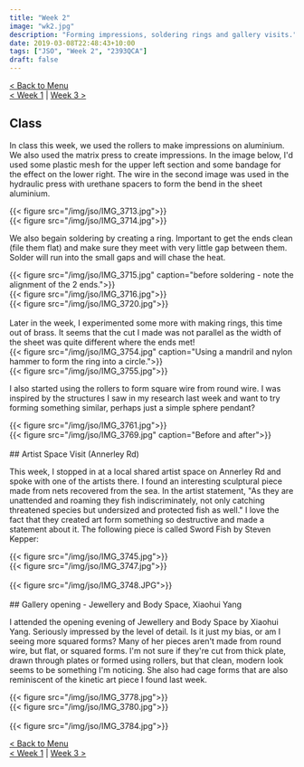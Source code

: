 ```yaml
---
title: "Week 2"
image: "wk2.jpg"
description: "Forming impressions, soldering rings and gallery visits."
date: 2019-03-08T22:48:43+10:00
tags: ["JSO", "Week 2", "2393QCA"]
draft: false
---
```

[< Back to Menu](/jso/)  
[< Week 1](/jso/week01) | [Week 3 >](/jso/week03)

## Class
In class this week, we used the rollers to make impressions on aluminium.  We also used the matrix press to create impressions.  In the image below, I'd used some plastic mesh for the upper left section and some bandage for the effect on the lower right.  The wire in the second image was used in the hydraulic press with urethane spacers to form the bend in the sheet aluminium.

<div class="row">
    <div class="6u 12u$(medium)">
        {{< figure src="/img/jso/IMG_3713.jpg">}}
    </div>
    <div class="6u 12u$(medium)">
        {{< figure src="/img/jso/IMG_3714.jpg">}}
    </div>
</div>

We also begain soldering by creating a ring.  Important to get the ends clean (file them flat) and make sure they meet with very little gap between them.  Solder will run into the small gaps and will chase the heat.

<div class="row">
    <div class="4u 12u$(medium)">
        {{< figure src="/img/jso/IMG_3715.jpg" caption="before soldering - note the alignment of the 2 ends.">}}
    </div>
    <div class="4u 12u$(medium)">
        {{< figure src="/img/jso/IMG_3716.jpg">}}
    </div>
    <div class="4u 12u$(medium)">
        {{< figure src="/img/jso/IMG_3720.jpg">}}
    </div>
</div>

<br>
Later in the week, I experimented some more with making rings, this time out of brass.  It seems that the cut I made was not parallel as the width of the sheet was quite different where the ends met!
<div class="row">
    <div class="6u 12u$(medium)">
        {{< figure src="/img/jso/IMG_3754.jpg" caption="Using a mandril and nylon hammer to form the ring into a circle.">}}
    </div>
    <div class="6u 12u$(medium)">
        {{< figure src="/img/jso/IMG_3755.jpg">}}
    </div>
</div>

I also started using the rollers to form square wire from round wire.  I was inspired by the structures I saw in my research last week and want to try forming something similar, perhaps just a simple sphere pendant?

<div class="row">
    <div class="6u 12u$(medium)">
        {{< figure src="/img/jso/IMG_3761.jpg">}}
    </div>
    <div class="6u 12u$(medium)">
        {{< figure src="/img/jso/IMG_3769.jpg" caption="Before and after">}}
    </div>
</div>


<br>
## Artist Space Visit (Annerley Rd)

This week, I stopped in at a local shared artist space on Annerley Rd and spoke with one of the artists there.  I found an interesting sculptural piece made from nets recovered from the sea.  In the artist statement, "As they are unattended and roaming they fish indiscriminately, not only catching threatened species but undersized and protected fish as well."  I love the fact that they created art form something so destructive and made a statement about it.  The following piece is called Sword Fish by Steven Kepper:

<div class="row">
    <div class="4u 12u$(medium)">
        {{< figure src="/img/jso/IMG_3745.jpg">}}
    </div>
    <div class="4u 12u$(medium)">
        {{< figure src="/img/jso/IMG_3747.jpg">}}
    </div>
    <div class="4u 12u$(medium)">
        <br>
        {{< figure src="/img/jso/IMG_3748.JPG">}}
    </div>
</div>

<br>
## Gallery opening - Jewellery and Body Space, Xiaohui Yang

I attended the opening evening of Jewellery and Body Space by Xiaohui Yang.  Seriously impressed by the level of detail.  Is it just my bias, or am I seeing more squared forms?  Many of her pieces aren't made from round wire, but flat, or squared forms.  I'm not sure if they're cut from thick plate, drawn through plates or formed using rollers, but that clean, modern look seems to be something I'm noticing.  She also had cage forms that are also reminiscent of the kinetic art piece I found last week.

<div class="row">
    <div class="4u 12u$(medium)">
        {{< figure src="/img/jso/IMG_3778.jpg">}}
    </div>
    <div class="4u 12u$(medium)">
        {{< figure src="/img/jso/IMG_3780.jpg">}}
    </div>
    <div class="4u 12u$(medium)">
        <br>
        {{< figure src="/img/jso/IMG_3784.jpg">}}
    </div>
</div>


[< Back to Menu](/jso/)  
[< Week 1](/jso/week01) | [Week 3 >](/jso/week03)

